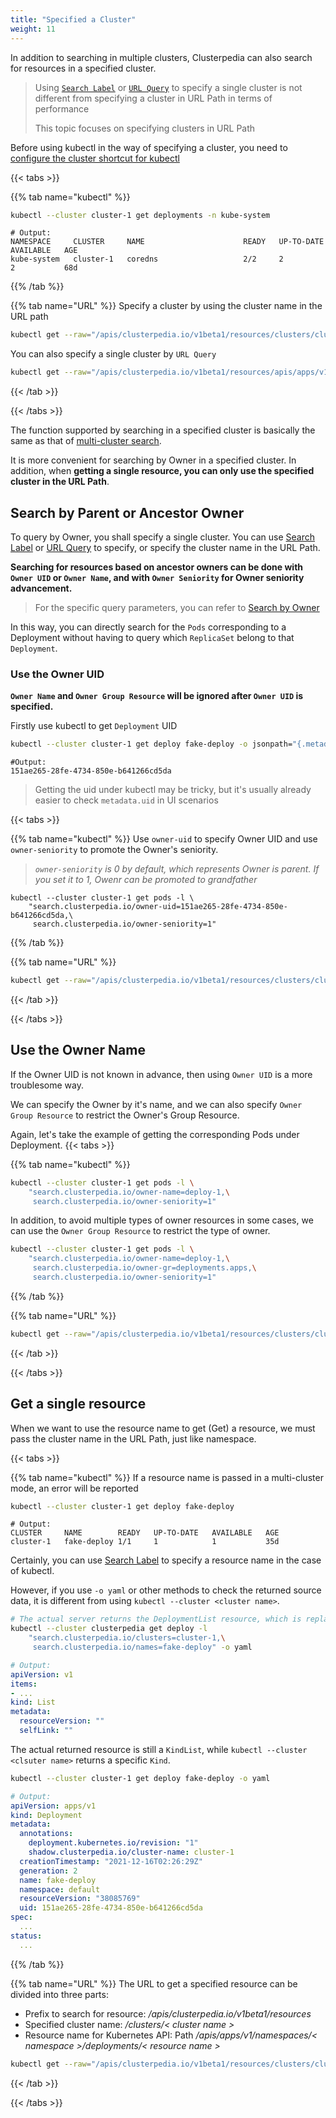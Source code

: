 ```yaml
---
title: "Specified a Cluster"
weight: 11
---
```


In addition to searching in multiple clusters, Clusterpedia can also search for resources in a specified cluster.  

> Using [`Search Label`](../#search-by-metadata) or [`URL Query`](../#search-by-metadata) to specify a single cluster is not different from specifying a cluster in URL Path in terms of performance
>
> This topic focuses on specifying clusters in URL Path

Before using kubectl in the way of specifying a cluster, you need to [configure the cluster shortcut for kubectl](../../access-clusterpedia#configure-the-cluster-shortcut-for-kubectl)

{{< tabs >}}

{{% tab name="kubectl" %}}
```bash
kubectl --cluster cluster-1 get deployments -n kube-system
```
```
# Output:
NAMESPACE     CLUSTER     NAME                      READY   UP-TO-DATE   AVAILABLE   AGE
kube-system   cluster-1   coredns                   2/2     2            2           68d
```
{{% /tab %}}

{{% tab name="URL" %}}
Specify a cluster by using the cluster name in the URL path
```bash
kubectl get --raw="/apis/clusterpedia.io/v1beta1/resources/clusters/cluster-1/apis/apps/v1/deployments"
```

You can also specify a single cluster by `URL Query`
```bash
kubectl get --raw="/apis/clusterpedia.io/v1beta1/resources/apis/apps/v1/deployments?clusters=cluster-1"
```
{{< /tab >}}

{{< /tabs >}}

The function supported by searching in a specified cluster is basically the same as that of [multi-cluster search](../multi-cluster). 

It is more convenient for searching by Owner in a specified cluster. In addition, when **getting a single resource, you can only use the specified cluster in the URL Path**.

## Search by Parent or Ancestor Owner
To query by Owner, you shall specify a single cluster. You can use [Search Label](../#search-by-metadata) or [URL Query](../#search-by-metadata) to specify, or specify the cluster name in the URL Path.

**Searching for resources based on ancestor owners can be done with `Owner UID` or `Owner Name`, and with `Owner Seniority` for Owner seniority advancement.**
> For the specific query parameters, you can refer to [Search by Owner](../#search-by-owner)

In this way, you can directly search for the `Pods` corresponding to a Deployment without having to query which `ReplicaSet` belong to that `Deployment`.

### Use the Owner UID
**`Owner Name` and `Owner Group Resource` will be ignored after `Owner UID` is specified.**

Firstly use kubectl to get `Deployment` UID
```bash
kubectl --cluster cluster-1 get deploy fake-deploy -o jsonpath="{.metadata.uid}"
```
```
#Output:
151ae265-28fe-4734-850e-b641266cd5da
```
> Getting the uid under kubectl may be tricky, but it's usually already easier to check `metadata.uid` in UI scenarios

{{< tabs >}}

{{% tab name="kubectl" %}}
Use `owner-uid` to specify Owner UID and use `owner-seniority` to promote the Owner's seniority.

> *`owner-seniority` is 0 by default, which represents Owner is parent. If you set it to 1, Owenr can be promoted to grandfather*

```
kubectl --cluster cluster-1 get pods -l \
    "search.clusterpedia.io/owner-uid=151ae265-28fe-4734-850e-b641266cd5da,\
     search.clusterpedia.io/owner-seniority=1"
```

{{% /tab %}}

{{% tab name="URL" %}}
```bash
kubectl get --raw="/apis/clusterpedia.io/v1beta1/resources/clusters/cluster-1/api/v1/namespaces/default/pods?ownerUID=151ae265-28fe-4734-850e-b641266cd5da&ownerSeniority=1"
```
{{< /tab >}}

{{< /tabs >}}

## Use the Owner Name
If the Owner UID is not known in advance, then using `Owner UID` is a more troublesome way.

We can specify the Owner by it's name, and we can also specify `Owner Group Resource` to restrict the Owner's Group Resource.

Again, let's take the example of getting the corresponding Pods under Deployment.
{{< tabs >}}

{{% tab name="kubectl" %}}
```bash
kubectl --cluster cluster-1 get pods -l \
    "search.clusterpedia.io/owner-name=deploy-1,\
     search.clusterpedia.io/owner-seniority=1"
```

In addition, to avoid multiple types of owner resources in some cases, we can use the `Owner Group Resource` to restrict the type of owner.
```bash
kubectl --cluster cluster-1 get pods -l \
    "search.clusterpedia.io/owner-name=deploy-1,\
     search.clusterpedia.io/owner-gr=deployments.apps,\
     search.clusterpedia.io/owner-seniority=1"
```

{{% /tab %}}

{{% tab name="URL" %}}
```bash
kubectl get --raw="/apis/clusterpedia.io/v1beta1/resources/clusters/cluster-1/api/v1/namespaces/default/pods?ownerName=deploy-1&ownerSeniority=1"
```
{{< /tab >}}

{{< /tabs >}}

## Get a single resource
When we want to use the resource name to get (Get) a resource, we must pass the cluster name in the URL Path, just like namespace.

{{< tabs >}}

{{% tab name="kubectl" %}}
If a resource name is passed in a multi-cluster mode, an error will be reported
```bash
kubectl --cluster cluster-1 get deploy fake-deploy 
```
```
# Output:
CLUSTER     NAME        READY   UP-TO-DATE   AVAILABLE   AGE
cluster-1   fake-deploy 1/1     1            1           35d
```
Certainly, you can use [Search Label](../#search-by-metadata) to specify a resource name in the case of kubectl.

However, if you use `-o yaml` or other methods to check the returned source data, it is different from using `kubectl --cluster <cluster name>`.
```bash
# The actual server returns the DeploymentList resource, which is replaced with a list by kubectl
kubectl --cluster clusterpedia get deploy -l 
    "search.clusterpedia.io/clusters=cluster-1,\
     search.clusterpedia.io/names=fake-deploy" -o yaml
```
```yaml
# Output:
apiVersion: v1
items:
- ...
kind: List
metadata:
  resourceVersion: ""
  selfLink: ""
```
The actual returned resource is still a `KindList`, while `kubectl --cluster <clsuter name>` returns a specific `Kind`.
```bash
kubectl --cluster cluster-1 get deploy fake-deploy -o yaml
```
```yaml
# Output:
apiVersion: apps/v1
kind: Deployment
metadata:
  annotations:
    deployment.kubernetes.io/revision: "1"
    shadow.clusterpedia.io/cluster-name: cluster-1
  creationTimestamp: "2021-12-16T02:26:29Z"
  generation: 2
  name: fake-deploy
  namespace: default
  resourceVersion: "38085769"
  uid: 151ae265-28fe-4734-850e-b641266cd5da
spec:
  ...
status:
  ...
```

{{% /tab %}}

{{% tab name="URL" %}}
The URL to get a specified resource can be divided into three parts:
* Prefix to search for resource: */apis/clusterpedia.io/v1beta1/resources*
* Specified cluster name: */clusters/< cluster name >*
* Resource name for Kubernetes API: Path */apis/apps/v1/namespaces/< namespace >/deployments/< resource name >*

```bash
kubectl get --raw="/apis/clusterpedia.io/v1beta1/resources/clusters/cluster-1/apis/apps/v1/namespaces/default/deployments/fake-deploy"
```
{{< /tab >}}

{{< /tabs >}}

